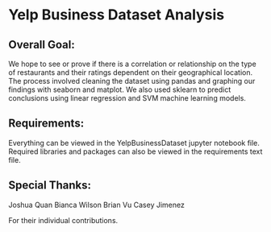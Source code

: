 # Yelp Business Dataset Analysis 

## Overall Goal:
We hope to see or prove if there is a correlation or relationship on the type of restaurants and their ratings dependent on their geographical location. The process involved cleaning the dataset using pandas and graphing our findings with seaborn and matplot. We also used sklearn to predict conclusions using linear regression and SVM machine learning models.

## Requirements:
Everything can be viewed in the YelpBusinessDataset jupyter notebook file. Required libraries and packages can also be viewed in the requirements text file.

## Special Thanks:
Joshua Quan
Bianca Wilson
Brian Vu
Casey Jimenez

For their individual contributions.
